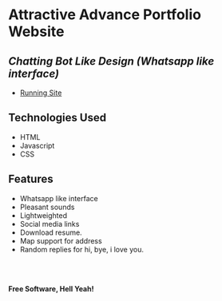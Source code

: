 # Attractive Advance Portfolio Website
## _Chatting Bot Like Design (Whatsapp like interface)_

- [Running Site](https://abhay-portfolio1.netlify.app/)

<!-- [![N|Solid](images/demo.gif)](https://vinayak-09.github.io/) -->

## Technologies Used

- HTML
- Javascript
- CSS

## Features

- Whatsapp like interface
- Pleasant sounds
- Lightweighted
- Social media links
- Download resume.
- Map support for address
- Random replies for hi, bye, i love you.

<br><br>



**Free Software, Hell Yeah!**
